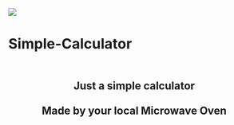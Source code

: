 
<img src="https://i.imgur.com/lRzzpEU.png"></img>

# Simple-Calculator

<div align="center"><h2>
<br/>Just a simple calculator<br/><br/>Made by your local Microwave Oven
</h2></div>